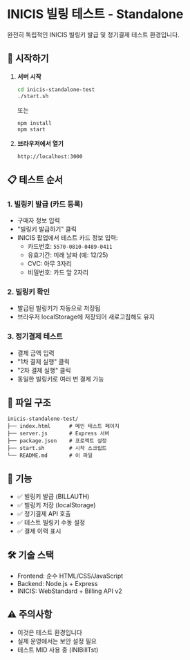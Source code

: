 # INICIS 빌링 테스트 - Standalone

완전히 독립적인 INICIS 빌링키 발급 및 정기결제 테스트 환경입니다.

## 🚀 시작하기

1. **서버 시작**
   ```bash
   cd inicis-standalone-test
   ./start.sh
   ```
   또는
   ```bash
   npm install
   npm start
   ```

2. **브라우저에서 열기**
   ```
   http://localhost:3000
   ```

## 📋 테스트 순서

### 1. 빌링키 발급 (카드 등록)
- 구매자 정보 입력
- "빌링키 발급하기" 클릭
- INICIS 팝업에서 테스트 카드 정보 입력:
  - 카드번호: `5570-0810-0489-0411`
  - 유효기간: 미래 날짜 (예: 12/25)
  - CVC: 아무 3자리
  - 비밀번호: 카드 앞 2자리

### 2. 빌링키 확인
- 발급된 빌링키가 자동으로 저장됨
- 브라우저 localStorage에 저장되어 새로고침해도 유지

### 3. 정기결제 테스트
- 결제 금액 입력
- "1차 결제 실행" 클릭
- "2차 결제 실행" 클릭
- 동일한 빌링키로 여러 번 결제 가능

## 📁 파일 구조

```
inicis-standalone-test/
├── index.html      # 메인 테스트 페이지
├── server.js       # Express 서버
├── package.json    # 프로젝트 설정
├── start.sh        # 시작 스크립트
└── README.md       # 이 파일
```

## 🔧 기능

- ✅ 빌링키 발급 (BILLAUTH)
- ✅ 빌링키 저장 (localStorage)
- ✅ 정기결제 API 호출
- ✅ 테스트 빌링키 수동 설정
- ✅ 결제 이력 표시

## 🛠️ 기술 스택

- Frontend: 순수 HTML/CSS/JavaScript
- Backend: Node.js + Express
- INICIS: WebStandard + Billing API v2

## ⚠️ 주의사항

- 이것은 테스트 환경입니다
- 실제 운영에서는 보안 설정 필요
- 테스트 MID 사용 중 (INIBillTst)